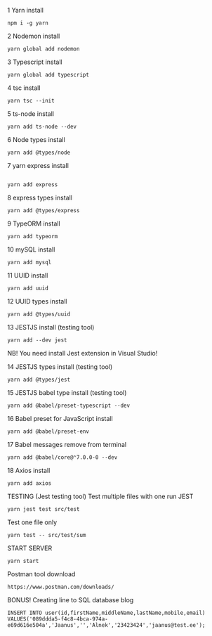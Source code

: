 1 Yarn install

```
npm i -g yarn
```

2 Nodemon install

```
yarn global add nodemon
```

3 Typescript install

```
yarn global add typescript

```

4 tsc install

```
yarn tsc --init

```

5 ts-node install

```
yarn add ts-node --dev

```

6 Node types install

```
yarn add @types/node

```

7 yarn express install

```

yarn add express

```

8 express types install

```
yarn add @types/express

```

9 TypeORM install

```
yarn add typeorm

```

10 mySQL install

```
yarn add mysql

```

11 UUID install

```
yarn add uuid
```

12 UUID types install

```
yarn add @types/uuid

```

13 JESTJS install (testing tool)

```
yarn add --dev jest

```

NB! You need install Jest extension in Visual Studio!

14 JESTJS types install (testing tool)

```
yarn add @types/jest

```

15 JESTJS babel type install (testing tool)

```
yarn add @babel/preset-typescript --dev

```

16 Babel preset for JavaScript install

```
yarn add @babel/preset-env

```

17 Babel messages remove from terminal

```
yarn add @babel/core@⌃7.0.0-0 --dev

```

18 Axios install

```
yarn add axios
```

TESTING (Jest testing tool)
Test multiple files with one run JEST

```
yarn jest test src/test
```

Test one file only

```
yarn test -- src/test/sum

```

START SERVER

```
yarn start
```

Postman tool download

```
https://www.postman.com/downloads/

```

BONUS! Creating line to SQL database blog

```
INSERT INTO user(id,firstName,middleName,lastName,mobile,email)
VALUES('089ddda5-f4c8-4bca-974a-e69d616e504a','Jaanus','','Alnek','23423424','jaanus@test.ee');
```
